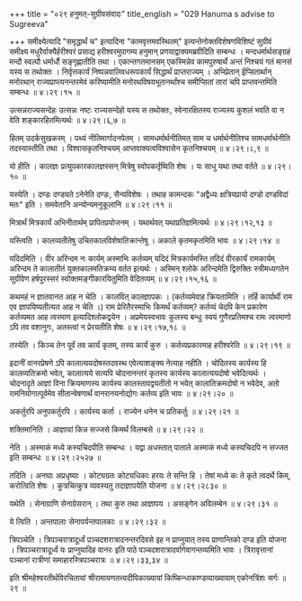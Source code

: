 +++
title = "०२९ हनुमत्-सुग्रीवसंवादः"
title_english = "029 Hanuma s advise to Sugreeva"

+++
समीक्ष्येत्यादि "समृद्धार्थं च" इत्यादिना "कामवृत्तमवस्थितम्" इत्यन्तेनोक्तविशेषणविशिष्टं सुग्रीवं समीक्ष्य मधुरैर्वाक्यैर्हरीश्वरं प्रसाद्य हरीश्वरमुपागम्य हनुमान् प्रणयाद्वाक्यमब्रवीदिति सम्बन्धः । मन्दधर्मार्थसङ्ग्रहं मन्दौ स्वल्पौ धर्मार्धौ सङ्गृह्णातीति तथा । एकान्तगतमानसम् एकस्मिन्नेव कामपुरुषार्थे अन्तं निश्चयं गतं मानसं यस्य स तथोक्तः । निर्वृत्तकार्यं निष्पन्नवालिवधरूपकार्यं सिद्धार्थं प्राप्तराज्यम् । अभिप्रेतान् ईप्सितार्थान् मनोरथान् राज्यप्राप्त्यनन्तरमेवं करिष्यामीति मनोरथविषयभूतानर्थांश्च समीप्सितां तारां चपि प्राप्तवन्तमिति सम्बन्धः  ॥  ४।२९।१५  ॥   

  

उत्सन्नराज्यसन्देहः उत्सन्नः नष्टः राज्यसन्देहो यस्य स तथोक्तः, स्वेनारक्षितस्य राज्यस्य कुशलं भवति वा न वेति शङ्कारहितमित्यर्थः  ॥  ४।२९।६,७  ॥   

  

हितम् उदर्कसुखकरम् । पथ्यं नीतिमार्गादनपेतम् । सामधर्मार्थनीतिमत् साम च धर्मार्थनीतिश्च सामधर्मार्थनीति तदस्यास्तीति तथा । विश्वासकृतनिश्चयम् आप्तवाक्यत्वविश्वासेन कृतनिश्चयम्  ॥  ४।२९।८,९  ॥   

  

यो हीति । कालज्ञः प्रत्युपकारकालज्ञस्सन् मित्रेषु स्वोपकर्तृष्विति शेषः । यः साधु यथा तथा वर्तते  ॥  ४।२९।१०  ॥   

  

यस्येति । दण्डः दण्ड्यते ऽनेनेति दण्डः, सैन्यविशेषः । तथाह कामन्दकः "अद्वैध्यः क्षत्रियप्रायो दण्डो दण्डविदां मतः" इति । समवेतानि अन्योन्यमनुकूलानि  ॥  ४।२९।११  ॥   

  

मित्रार्थं मित्रकार्यं अभिनीतार्थम् प्रापितप्रयोजनम् । यथार्थवत् यथाप्रतिज्ञमित्यर्थः  ॥  ४।२९।१२,१३  ॥   

  

यस्त्विति । कालव्यतीतेषु उचितकालविशेषातिक्रान्तेषु । अकाले कृतमकृतमिति भावः  ॥  ४।२९।१४  ॥   

  

यदिदमिति । वीर अरिन्दम नः कार्यम् अस्माभिः कर्तव्यम् यदिदं मित्रकार्यमस्ति तदिदं वीरकार्यं रामकार्यम् अरिन्दम ते कालातीतं युक्तकालमतिक्रम्य वर्तत इत्यर्थः । अस्मिन् श्लोके अरिन्दमेति द्विरुक्तिः स्त्रीमध्यगतेन सुग्रीवेण हर्षपुरस्सरं स्वोक्तमङ्गीकारयितुमिति वेदितव्यम्  ॥  ४।२९।१५,१६  ॥   

  

कथमहं न ज्ञातवानत आह न चेति । कालवित् कालज्ञापकः । (कर्तव्यमेवाह क्रियतामिति । तर्हि कार्यार्थी राम एव ज्ञापयिष्यतीत्यत आह न चेति ।) राम प्रेरितैरस्माभिः किमर्थं कर्तव्यम्? कर्तव्यं चेदपि केन प्रकारेण कर्तव्यमत आह त्वरमाण इत्यादिश्लोकद्वयेन । अप्रमेयस्वभावः कुलस्य बन्धुः स्वयं गुणैरप्रतिमश्च रामः त्वरमाणो ऽपि तव वशानुगः, अतस्त्वां न प्रेरयतीति शेषः  ॥  ४।२९।१७,१८  ॥   

  

तस्येति । किञ्च तेन पूर्वं तव कार्यं कृतम्, तस्य कार्यं कुरु । कर्तव्यप्रकारमाह हरीश्वरेति  ॥  ४।२९।१९  ॥   

  

इदानीं वानरप्रेषणे ऽपि कालात्ययदोषस्तदवस्थ एवेत्याशङ्क्य नेत्याह नहीति । चोदितस्य कार्यस्य हि कालव्यतिक्रमो भवेत्, कालात्यये सत्यपि चोदनानन्तरं कृतस्य कार्यस्य कालात्ययदोषो भवेदित्यर्थः । चोदनादृते आज्ञां विना क्रियमाणस्य कार्यस्य कालस्तावद्व्यतीतो न भवेत् कालातिक्रमदोषो न भवेदेव, अतो रामनियोगात्पूर्वमेव सीतान्वेषणार्थं वानरानयनोद्योगः कर्तव्य इति भावः  ॥  ४।२९।२०  ॥   

  

अकर्तुरपि अनुपकर्तुरपि । कार्यस्य कर्ता । राज्येन धनेन च प्रतिकर्तुः  ॥  ४।२९।२१  ॥   

  

शक्तिमानिति । आज्ञायां किन्न सज्जसे किमर्थं विलम्बसे  ॥  ४।२९।२२  ॥   

  

नेति । अस्माकं मध्ये कस्यचिदपीति सम्बन्धः । यद्वा अधस्तात् पाताले अस्माकं मध्ये कस्यचिदपि न सज्जत इति सम्बन्धः  ॥  ४।२९।२५२७  ॥   

  

तदिति । अनघाः अप्रधृष्याः । कोट्यग्रतः कोट्यधिकाः हरयः ते सन्ति हि । तेषां मध्ये कः ते कृते त्वदर्थे किम्, करोत्विति शेषः । कुत्रचित्कुत्र व्यवस्यतु तदाज्ञापयेति योजना  ॥  ४।२९।२८३०  ॥   

  

यथेति । सेनाग्राणि सेनाग्रेसरान् । तथा कुरु तथा आज्ञापय । असङ्गेन अविलम्बेन  ॥  ४।२९।३१  ॥   

  

ये त्विति । अन्तपालाः सेनापर्यन्तपालकाः  ॥  ४।२९।३२  ॥   

  

त्रिपञ्चेति । त्रिपञ्चरात्रादूर्ध्वं प़ञ्चदशरात्रादनन्तरदिवसे इह न प्राप्नुयात् तस्य प्राणान्तिको दण्ड इति योजना । त्रिपञ्चरात्रादूर्ध्वं यः प्राप्नुयादिह वानरः इति पाठे पञ्चदशरात्रादर्वागेवागन्तव्यमिति भावः । त्रिरावृत्तानां पञ्चानां रात्रीणां समाहारस्त्रिपञ्चरात्रः  ॥  ४।२९।३३,३४  ॥   

  

इति श्रीमहेश्वरतीर्थविरचितायां श्रीरामायणतत्त्वदीपिकाख्यायां किष्किन्धाकाण्डव्याख्यायाम् एकोनत्रिंशः सर्गः  ॥  २९  ॥   

  

